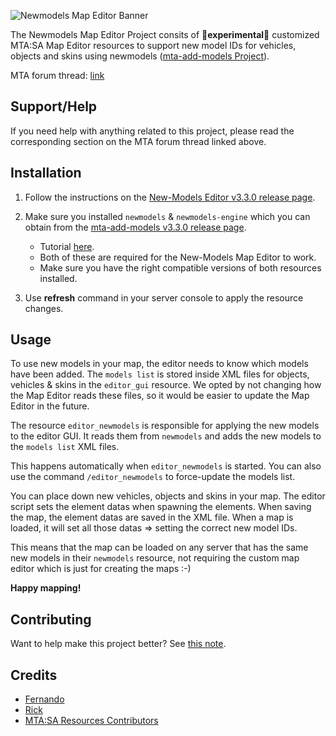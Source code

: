 ![Newmodels Map Editor Banner](https://i.imgur.com/ln6mrLr.png)

The Newmodels Map Editor Project consits of **🧬experimental🧬** customized MTA:SA Map Editor resources to support new model IDs for vehicles, objects and skins using newmodels ([mta-add-models Project](https://github.com/Fernando-A-Rocha/mta-add-models#readme)).

MTA forum thread: [link](https://forum.mtasa.com/topic/133212-rel-add-new-models-library/#comment-1003395)

## Support/Help

If you need help with anything related to this project, please read the corresponding section on the MTA forum thread linked above.

## Installation

1. Follow the instructions on the [New-Models Editor v3.3.0 release page](https://github.com/Fernando-A-Rocha/mtasa-resources/releases/tag/v3.3.0-newmodels-editor).

2. Make sure you installed `newmodels` & `newmodels-engine` which you can obtain from the [mta-add-models v3.3.0 release page](https://github.com/Fernando-A-Rocha/mta-add-models/releases/tag/v3.3.0).
    * Tutorial [here](/README.md#install).
    * Both of these are required for the New-Models Map Editor to work.
    * Make sure you have the right compatible versions of both resources installed.

3. Use **refresh** command in your server console to apply the resource changes.

## Usage

To use new models in your map, the editor needs to know which models have been added. The `models list` is stored inside XML files for objects, vehicles & skins in the `editor_gui` resource. We opted by not changing how the Map Editor reads these files, so it would be easier to update the Map Editor in the future.

The resource `editor_newmodels` is responsible for applying the new models to the editor GUI. It reads them from `newmodels` and adds the new models to the `models list` XML files.

This happens automatically when `editor_newmodels` is started. You can also use the command `/editor_newmodels` to force-update the models list.

You can place down new vehicles, objects and skins in your map. The editor script sets the element datas when spawning the elements.
When saving the map, the element datas are saved in the XML file. When a map is loaded, it will set all those datas => setting the correct new model IDs.

This means that the map can be loaded on any server that has the same new models in their `newmodels` resource, not requiring the custom map editor which is just for creating the maps :-)

**Happy mapping!**

## Contributing

Want to help make this project better? See [this note](https://github.com/Fernando-A-Rocha/mta-add-models#final-note).

## Credits

* [Fernando](https://github.com/Fernando-A-Rocha)
* [Rick](https://github.com/httpRick)
* [MTA:SA Resources Contributors](https://github.com/multitheftauto/mtasa-resources)
